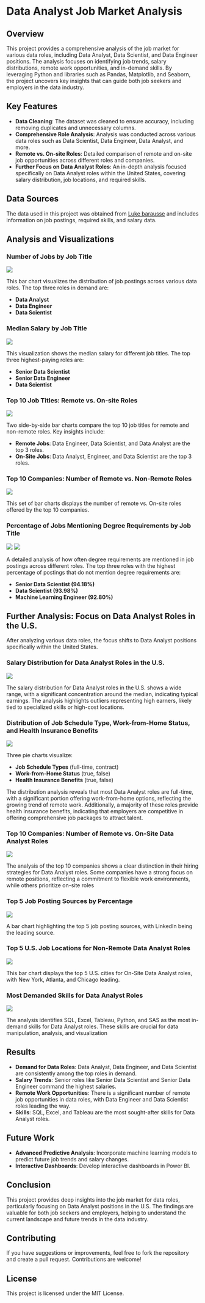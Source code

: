# Data Analyst Job Market Analysis

## Overview
This project provides a comprehensive analysis of the job market for various data roles, including Data Analyst, Data Scientist, and Data Engineer positions. The analysis focuses on identifying job trends, salary distributions, remote work opportunities, and in-demand skills. By leveraging Python and libraries such as Pandas, Matplotlib, and Seaborn, the project uncovers key insights that can guide both job seekers and employers in the data industry.


## Key Features
- **Data Cleaning**: The dataset was cleaned to ensure accuracy, including removing duplicates and unnecessary columns.
- **Comprehensive Role Analysis**: Analysis was conducted across various data roles such as Data Scientist, Data Engineer, Data Analyst, and more.
- **Remote vs. On-site Roles**: Detailed comparison of remote and on-site job opportunities across different roles and companies.
- **Further Focus on Data Analyst Roles**: An in-depth analysis focused specifically on Data Analyst roles within the United States, covering salary distribution, job locations, and required skills.


## Data Sources
The data used in this project was obtained from  [Luke barausse](https://huggingface.co/datasets/lukebarousse/data_jobs)
 and includes information on job postings, required skills, and salary data.


## Analysis and Visualizations

### Number of Jobs by Job Title
![](https://github.com/pirsarandib/python_project_data_jobs/blob/main/image/1_number%20of%20jobs%20by%20job%20title.png)

This bar chart visualizes the distribution of job postings across various data roles. The top three roles in demand are:

- **Data Analyst**
- **Data Engineer**
- **Data Scientist**
  


### Median Salary by Job Title
![](https://github.com/pirsarandib/python_project_data_jobs/blob/main/image/2_median%20salary%20by%20job%20title.png)

This visualization shows the median salary for different job titles. The top three highest-paying roles are:

- **Senior Data Scientist**
- **Senior Data Engineer**
- **Data Scientist**
  


### Top 10 Job Titles: Remote vs. On-site Roles
![](https://github.com/pirsarandib/python_project_data_jobs/blob/main/image/3_top%20ten%20companies.png)

Two side-by-side bar charts compare the top 10 job titles for remote and non-remote roles. Key insights include:

- **Remote Jobs**: Data Engineer, Data Scientist, and Data Analyst are the top 3 roles.
- **On-Site Jobs**: Data Analyst, Engineer, and Data Scientist are the top 3 roles.



### Top 10 Companies: Number of Remote vs. Non-Remote Roles
![](https://github.com/pirsarandib/python_project_data_jobs/blob/main/image/4_top%20ten%20job%20titles.png)

This set of bar charts displays the number of remote vs. On-site roles offered by the top 10 companies.



### Percentage of Jobs Mentioning Degree Requirements by Job Title
![](https://github.com/pirsarandib/python_project_data_jobs/blob/main/image/5_1%20mentioning%20degree.jpg)
![](https://github.com/pirsarandib/python_project_data_jobs/blob/main/image/5_2%20mentioning%20degree.png)

A detailed analysis of how often degree requirements are mentioned in job postings across different roles. The top three roles with the highest percentage of postings that do not mention degree requirements are:

- **Senior Data Scientist (94.18%)**
- **Data Scientist (93.98%)**
- **Machine Learning Engineer (92.80%)**


## Further Analysis: Focus on Data Analyst Roles in the U.S.

After analyzing various data roles, the focus shifts to Data Analyst positions specifically within the United States.



### Salary Distribution for Data Analyst Roles in the U.S.
![](https://github.com/pirsarandib/python_project_data_jobs/blob/main/image/6_salary%20distribution.png)

The salary distribution for Data Analyst roles in the U.S. shows a wide range, with a significant concentration around the median, indicating typical earnings. The analysis highlights outliers representing high earners, likely tied to specialized skills or high-cost locations. 




### Distribution of Job Schedule Type, Work-from-Home Status, and Health Insurance Benefits
![](https://github.com/pirsarandib/python_project_data_jobs/blob/main/image/7_distribution%20of...%20.png)

Three pie charts visualize:

- **Job Schedule Types** (full-time, contract)
- **Work-from-Home Status** (true, false)
- **Health Insurance Benefits** (true, false)

The distribution analysis reveals that most Data Analyst roles are full-time, with a significant portion offering work-from-home options, reflecting the growing trend of remote work. Additionally, a majority of these roles provide health insurance benefits, indicating that employers are competitive in offering comprehensive job packages to attract talent.





### Top 10 Companies: Number of Remote vs. On-Site Data Analyst Roles 
![](https://github.com/pirsarandib/python_project_data_jobs/blob/main/image/8_top%2010%20companies.png)

The analysis of the top 10 companies shows a clear distinction in their hiring strategies for Data Analyst roles. Some companies have a strong focus on remote positions, reflecting a commitment to flexible work environments, while others prioritize on-site roles





### Top 5 Job Posting Sources by Percentage
![](https://github.com/pirsarandib/python_project_data_jobs/blob/main/image/9_top%205%20job%20sources.png)

A bar chart highlighting the top 5 job posting sources, with LinkedIn being the leading source.





### Top 5 U.S. Job Locations for Non-Remote Data Analyst Roles
![](https://github.com/pirsarandib/python_project_data_jobs/blob/main/image/10_top%20five%20job%20location.png)

This bar chart displays the top 5 U.S. cities for On-Site Data Analyst roles, with New York, Atlanta, and Chicago leading.





###  Most Demanded Skills for Data Analyst Roles
![](https://github.com/pirsarandib/python_project_data_jobs/blob/main/image/11_most%20demand%20skills.png)

The analysis identifies SQL, Excel, Tableau, Python, and SAS as the most in-demand skills for Data Analyst roles. These skills are crucial for data manipulation, analysis, and visualization



## Results
- **Demand for Data Roles**: Data Analyst, Data Engineer, and Data Scientist are consistently among the top roles in demand.
- **Salary Trends**: Senior roles like Senior Data Scientist and Senior Data Engineer command the highest salaries.
- **Remote Work Opportunities**: There is a significant number of remote job opportunities in data roles, with Data Engineer and Data Scientist roles leading the way.
- **Skills**: SQL, Excel, and Tableau are the most sought-after skills for Data Analyst roles.


## Future Work
- **Advanced Predictive Analysis**: Incorporate machine learning models to predict future job trends and salary changes.
- **Interactive Dashboards**: Develop interactive dashboards in Power BI.


## Conclusion
This project provides deep insights into the job market for data roles, particularly focusing on Data Analyst positions in the U.S. The findings are valuable for both job seekers and employers, helping to understand the current landscape and future trends in the data industry.


## Contributing
If you have suggestions or improvements, feel free to fork the repository and create a pull request. Contributions are welcome!


## License
This project is licensed under the MIT License. 

